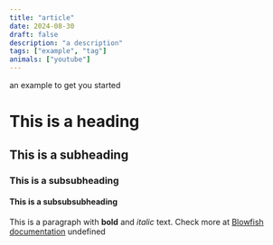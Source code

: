 ```yaml
---
title: "article"
date: 2024-08-30
draft: false
description: "a description"
tags: ["example", "tag"]
animals: ["youtube"]
---
```

 an example to get you started
# This is a heading
## This is a subheading
### This is a subsubheading
#### This is a subsubsubheading
This is a paragraph with **bold** and *italic* text.
Check more at [Blowfish documentation](https://blowfish.page/)
undefined
